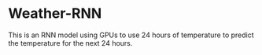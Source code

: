 # Weather-RNN
This is an RNN model using GPUs to use 24 hours of temperature to predict the temperature for the next 24 hours.
